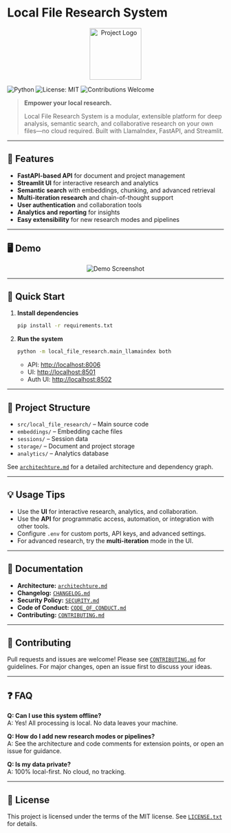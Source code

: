 # Local File Research System

<p align="center">
  <img src="https://placehold.co/200x200?text=Logo" alt="Project Logo" width="120"/>
</p>

![Python](https://img.shields.io/badge/python-3.9%2B-blue?logo=python)
![License: MIT](https://img.shields.io/badge/License-MIT-yellow.svg)
![Contributions Welcome](https://img.shields.io/badge/contributions-welcome-brightgreen.svg)

> **Empower your local research.**
> 
> Local File Research System is a modular, extensible platform for deep analysis, semantic search, and collaborative research on your own files—no cloud required. Built with LlamaIndex, FastAPI, and Streamlit.

---

## 🚀 Features
- **FastAPI-based API** for document and project management
- **Streamlit UI** for interactive research and analytics
- **Semantic search** with embeddings, chunking, and advanced retrieval
- **Multi-iteration research** and chain-of-thought support
- **User authentication** and collaboration tools
- **Analytics and reporting** for insights
- **Easy extensibility** for new research modes and pipelines

---

## 🖥️ Demo

<p align="center">
  <img src="https://placehold.co/600x300?text=Demo+Screenshot" alt="Demo Screenshot"/>
</p>

---

## 🏁 Quick Start

1. **Install dependencies**
   ```bash
   pip install -r requirements.txt
   ```
2. **Run the system**
   ```bash
   python -m local_file_research.main_llamaindex both
   ```
   - API: [http://localhost:8006](http://localhost:8006)
   - UI:  [http://localhost:8501](http://localhost:8501)
   - Auth UI: [http://localhost:8502](http://localhost:8502)

---

## 📁 Project Structure

- `src/local_file_research/` – Main source code
- `embeddings/` – Embedding cache files
- `sessions/` – Session data
- `storage/` – Document and project storage
- `analytics/` – Analytics database

See [`architechture.md`](architechture.md) for a detailed architecture and dependency graph.

---

## 💡 Usage Tips
- Use the **UI** for interactive research, analytics, and collaboration.
- Use the **API** for programmatic access, automation, or integration with other tools.
- Configure `.env` for custom ports, API keys, and advanced settings.
- For advanced research, try the **multi-iteration** mode in the UI.

---

## 📝 Documentation
- **Architecture:** [`architechture.md`](architechture.md)
- **Changelog:** [`CHANGELOG.md`](CHANGELOG.md)
- **Security Policy:** [`SECURITY.md`](SECURITY.md)
- **Code of Conduct:** [`CODE_OF_CONDUCT.md`](CODE_OF_CONDUCT.md)
- **Contributing:** [`CONTRIBUTING.md`](CONTRIBUTING.md)

---

## 🤝 Contributing
Pull requests and issues are welcome! Please see [`CONTRIBUTING.md`](CONTRIBUTING.md) for guidelines. For major changes, open an issue first to discuss your ideas.

---

## ❓ FAQ

**Q: Can I use this system offline?**  
A: Yes! All processing is local. No data leaves your machine.

**Q: How do I add new research modes or pipelines?**  
A: See the architecture and code comments for extension points, or open an issue for guidance.

**Q: Is my data private?**  
A: 100% local-first. No cloud, no tracking.

---

## 📄 License
This project is licensed under the terms of the MIT license. See [`LICENSE.txt`](LICENSE.txt) for details.
